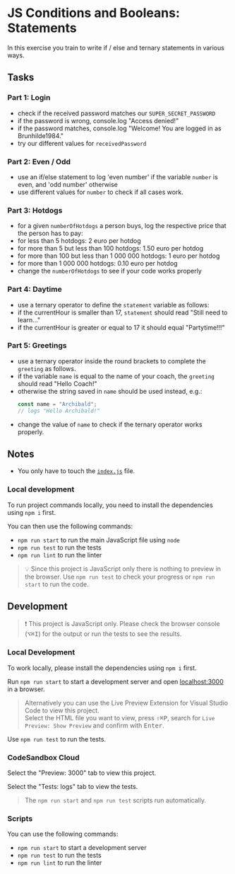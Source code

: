 # JS Conditions and Booleans: Statements

In this exercise you train to write if / else and ternary statements in various ways.

## Tasks

### Part 1: Login

- check if the received password matches our `SUPER_SECRET_PASSWORD`
- if the password is wrong, console.log "Access denied!"
- if the password matches, console.log "Welcome! You are logged in as Brunhilde1984."
- try our different values for `receivedPassword`

### Part 2: Even / Odd

- use an if/else statement to log 'even number' if the variable `number` is even, and 'odd number' otherwise
- use different values for `number` to check if all cases work.

### Part 3: Hotdogs

- for a given `numberOfHotdogs` a person buys, log the respective price that the person has to pay:
- for less than 5 hotdogs: 2 euro per hotdog
- for more than 5 but less than 100 hotdogs: 1.50 euro per hotdog
- for more than 100 but less than 1 000 000 hotdogs: 1 euro per hotdog
- for more than 1 000 000 hotdogs: 0.10 euro per hotdog
- change the `numberOfHotdogs` to see if your code works properly

### Part 4: Daytime

- use a ternary operator to define the `statement` variable as follows:
- if the currentHour is smaller than 17, `statement` should read "Still need to learn..."
- if the currentHour is greater or equal to 17 it should equal "Partytime!!!"

### Part 5: Greetings

- use a ternary operator inside the round brackets to complete the `greeting` as follows.
- if the variable `name` is equal to the name of your coach, the `greeting` should read "Hello Coach!"
- otherwise the string saved in `name` should be used instead, e.g.:
  ```js
  const name = "Archibald";
  // logs "Hello Archibald!"
  ```
- change the value of `name` to check if the ternary operator works properly.

## Notes

- You only have to touch the [`index.js`](./index.js) file.

### Local development

To run project commands locally, you need to install the dependencies using `npm i` first.

You can then use the following commands:

- `npm run start` to run the main JavaScript file using `node`
- `npm run test` to run the tests
- `npm run lint` to run the linter

> 💡 Since this project is JavaScript only there is nothing to preview in the browser. Use `npm run test` to check your progress or `npm run start` to run the code.

## Development

> ❗️ This project is JavaScript only. Please check the browser console (<kbd>⌥</kbd><kbd>⌘</kbd><kbd>I</kbd>) for the output or run the tests to see the results.

### Local Development

To work locally, please install the dependencies using `npm i` first.

Run `npm run start` to start a development server and open [localhost:3000](http://localhost:3000) in a browser.

> Alternatively you can use the Live Preview Extension for Visual Studio Code to view this project.  
> Select the HTML file you want to view, press <kbd>⇧</kbd><kbd>⌘</kbd><kbd>P</kbd>, search for `Live Preview: Show Preview` and confirm with <kbd>Enter</kbd>.

Use `npm run test` to run the tests.

### CodeSandbox Cloud

Select the "Preview: 3000" tab to view this project.

Select the "Tests: logs" tab to view the tests.

> The `npm run start` and `npm run test` scripts run automatically.

### Scripts

You can use the following commands:

- `npm run start` to start a development server
- `npm run test` to run the tests
- `npm run lint` to run the linter
